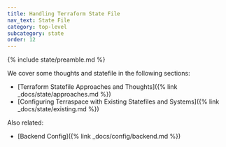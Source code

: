 ```yaml
---
title: Handling Terraform State File
nav_text: State File
category: top-level
subcategory: state
order: 12
---
```


{% include state/preamble.md %}

We cover some thoughts and statefile in the following sections:

* [Terraform Statefile Approaches and Thoughts]({% link _docs/state/approaches.md %})
* [Configuring Terraspace with Existing Statefiles and Systems]({% link _docs/state/existing.md %})

Also related:

* [Backend Config]({% link _docs/config/backend.md %})
